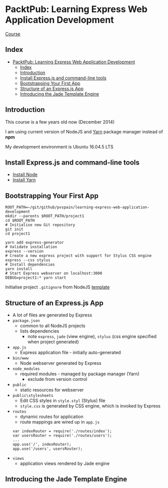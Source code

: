 # PacktPub: Learning Express Web Application Development

[Course][1]

## Index

- [PacktPub: Learning Express Web Application Development](#packtpub-learning-express-web-application-development)
    - [Index](#index)
    - [Introduction](#introduction)
    - [Install Express.js and command-line tools](#install-expressjs-and-command-line-tools)
    - [Bootstrapping Your First App](#bootstrapping-your-first-app)
    - [Structure of an Express.js App](#structure-of-an-expressjs-app)
    - [Introducing the Jade Template Engine](#introducing-the-jade-template-engine)
  
## Introduction

This course is a few years old now (December 2014)

I am using current version of NodeJS and [Yarn][2] package manager instead of **npm**

My development environment is Ubuntu 16.04.5 LTS

## Install Express.js and command-line tools

- [Install Node][4]
- [Install Yarn][3]

## Bootstrapping Your First App

```[Bash]
ROOT_PATH=~/git/github/pvspain/learning-express-web-application-development
mkdir --parents $ROOT_PATH/project1
cd $ROOT_PATH
# Initialise new Git repository
git init
cd project1

yarn add express-generator
# Validate installation
express --version
# Create a new express project with support for Stylus CSS engine
express --css stylus
# Install dependencies
yarn install
# Start Express webserver on localhost:3000
DEBUG=project1:* yarn start
```

Initialise project `.gitignore` from NodeJS [template][5]

## Structure of an Express.js App

- A lot of files are generated by Express
- `package.json`
    - common to all NodeJS projects
    - lists dependencies
        - note `express`, `jade` (view engine), `stylus` (css engine specified when project generated)
- `app.js`
    - Express application file - initially auto-generated
- `bin/www`
    - Node webserver generated by Express
- `node_modules`
    - required modules - managed by package manager (Yarn)
        - exclude from version control
- `public`
    - static resources for webserver
- `public\stylesheets`
    - Edit CSS styles in `style.styl` (Stylus) file
    - `style.css` is generated by CSS engine, which is invoked by Express
- `routes`
    - dynamic routes for application
    - route mappings are wired up in `app.js`
    ```
    var indexRouter = require('./routes/index');
    var usersRouter = require('./routes/users');
    ...
    app.use('/', indexRouter);
    app.use('/users', usersRouter);
    ```  
- `views`
    - application views rendered by Jade engine

## Introducing the Jade Template Engine

[1]: https://www.packtpub.com/mapt/video/video/9781783989881
[2]: https://yarnpkg.com/en/
[3]: https://yarnpkg.com/en/docs/install#debian-stable
[4]: https://nodejs.org/en/download/package-manager/#debian-and-ubuntu-based-linux-distributions
[5]: https://raw.githubusercontent.com/github/gitignore/master/Node.gitignore